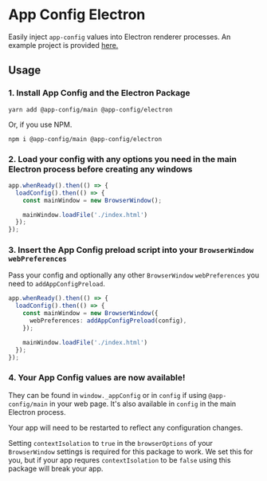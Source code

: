 # App Config Electron

Easily inject `app-config` values into Electron renderer processes. An example project is provided [here.](https://github.com/launchcodedev/app-config/tree/master/examples/electron-project)

## Usage

### 1. Install App Config and the Electron Package

```shell
yarn add @app-config/main @app-config/electron
```

Or, if you use NPM.

```shell
npm i @app-config/main @app-config/electron
```

### 2. Load your config with any options you need in the main Electron process before creating any windows
```typescript
app.whenReady().then(() => {
  loadConfig().then(() => {
    const mainWindow = new BrowserWindow();

    mainWindow.loadFile('./index.html')
  });
});
```

### 3. Insert the App Config preload script into your `BrowserWindow` `webPreferences`

Pass your config and optionally any other `BrowserWindow` `webPreferences` you need to `addAppConfigPreload`.
```typescript
app.whenReady().then(() => {
  loadConfig().then(() => {
    const mainWindow = new BrowserWindow({
      webPreferences: addAppConfigPreload(config),
    });

    mainWindow.loadFile('./index.html')
  });
});
```

### 4. Your App Config values are now available!

They can be found in `window._appConfig` or in `config` if using `@app-config/main` in your web page. It's also available in `config` in the main Electron process.

Your app will need to be restarted to reflect any configuration changes.

Setting `contextIsolation` to `true` in the `browserOptions` of your `BrowserWindow` settings is required for this package to work. We set this for you, but if your app requres `contextIsolation` to be `false` using this package will break your app.
